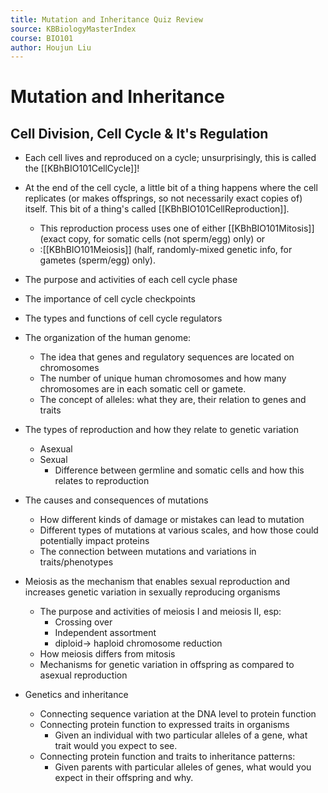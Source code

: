 ```yaml
---
title: Mutation and Inheritance Quiz Review
source: KBBiologyMasterIndex
course: BIO101
author: Houjun Liu
---
```


# Mutation and Inheritance
## Cell Division, Cell Cycle & It's Regulation
- Each cell lives and reproduced on a cycle; unsurprisingly, this is called the [[KBhBIO101CellCycle]]! 
- At the end of the cell cycle, a little bit of a thing happens where the cell replicates (or makes offsprings, so not necessarily exact copies of) itself. This bit of a thing's called [[KBhBIO101CellReproduction]]. 
	- This reproduction process uses one of either [[KBhBIO101Mitosis]] (exact copy, for somatic cells (not sperm/egg) only) or 
	- :[[KBhBIO101Meiosis]] (half, randomly-mixed genetic info, for gametes (sperm/egg) only).





-   The purpose and activities of each cell cycle phase
-   The importance of cell cycle checkpoints
-   The types and functions of cell cycle regulators



-   The organization of the human genome:
	-   The idea that genes and regulatory sequences are located on chromosomes
	-   The number of unique human chromosomes and how many chromosomes are in each somatic cell or gamete.
	-   The concept of alleles: what they are, their relation to genes and traits
-   The types of reproduction and how they relate to genetic variation
	-   Asexual
	-   Sexual 
		-   Difference between germline and somatic cells and how this relates to reproduction
-   The causes and consequences of mutations
	-   How different kinds of damage or mistakes can lead to mutation
	-   Different types of mutations at various scales, and how those could potentially impact proteins
	-   The connection between mutations and variations in traits/phenotypes
-   Meiosis as the mechanism that enables sexual reproduction and increases genetic variation in sexually reproducing organisms
	-   The purpose and activities of meiosis I and meiosis II, esp:
		-   Crossing over
		-   Independent assortment
		-   diploid→ haploid chromosome reduction
	-   How meiosis differs from mitosis
	-   Mechanisms for genetic variation in offspring as compared to asexual reproduction
-   Genetics and inheritance
	-   Connecting sequence variation at the DNA level to protein function
	-   Connecting protein function to expressed traits in organisms
		-   Given an individual with two particular alleles of a gene, what trait would you expect to see.
	-   Connecting protein function and traits to inheritance patterns:
		-   Given parents with particular alleles of genes, what would you expect in their offspring and why.


